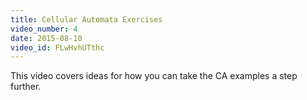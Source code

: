 ```yaml
---
title: Cellular Automata Exercises
video_number: 4
date: 2015-08-10
video_id: FLwHvhUTthc
---
```

This video covers ideas for how you can take the CA examples a step further.
